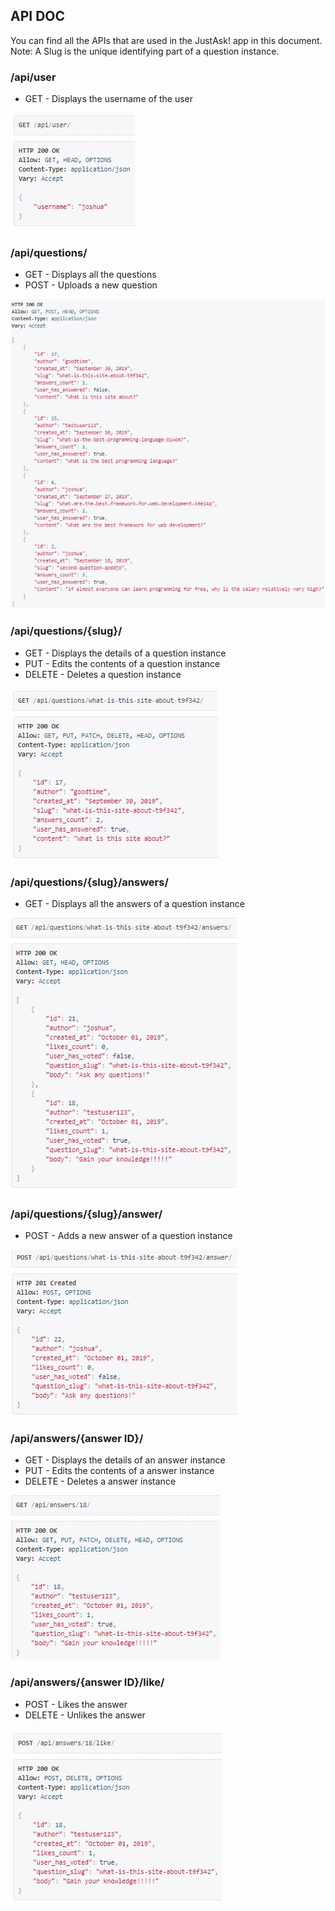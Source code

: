 ## API DOC

You can find all the APIs that are used in the JustAsk! app in this document.
Note: A Slug is the unique identifying part of a question instance.


### /api/user
- GET - Displays the username of the user

![User API](/api-pic/1.User.JPG)


### /api/questions/
- GET - Displays all the questions
- POST - Uploads a new question


![Questions API](/api-pic/2.QuestionList.JPG)

### /api/questions/{slug}/
- GET - Displays the details of a question instance
- PUT - Edits the contents of a question instance
- DELETE - Deletes a question instance

![Question API](/api-pic/3.QuestionInstance.JPG)


### /api/questions/{slug}/answers/
- GET - Displays all the answers of a question instance

![Question Answers API](/api-pic/4.AnswerList.JPG)


### /api/questions/{slug}/answer/
- POST - Adds a new answer of a question instance

![Add Answer API](/api-pic/5.AnswerQuestion.JPG)


### /api/answers/{answer ID}/
- GET - Displays the details of an answer instance
- PUT - Edits the contents of a answer instance
- DELETE - Deletes a answer instance

![Answer API](/api-pic/6.AnswerRUD.JPG)


### /api/answers/{answer ID}/like/
- POST - Likes the answer
- DELETE - Unlikes the answer

![Like Answer API](/api-pic/7.LikedAnswer.JPG)
